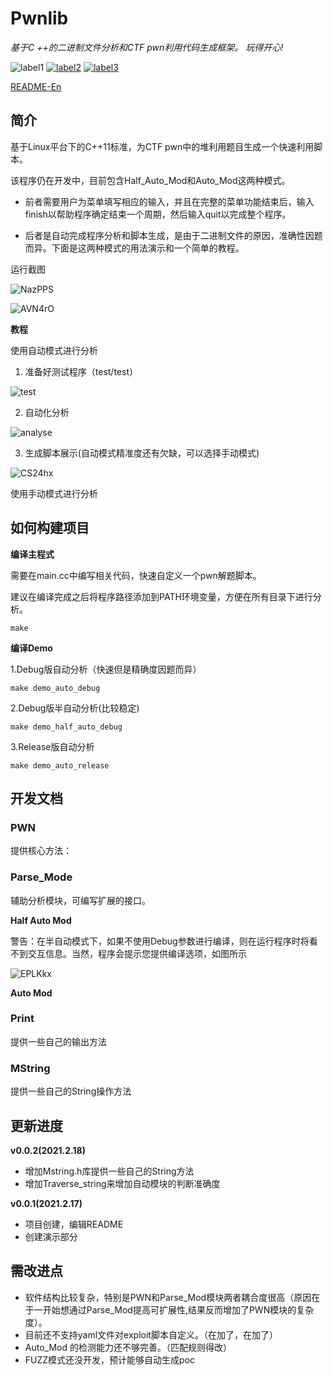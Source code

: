 # Pwnlib

*基于C ++的二进制文件分析和CTF pwn利用代码生成框架。*
*玩得开心!*

![label1](https://img.shields.io/badge/build-passing-COLOR)
[![label2](https://img.shields.io/badge/author-migraine-blue)](https://migraine-sudo.github.io/)
[![label3](https://img.shields.io/badge/yaml--cpp-0.6.0-orange)](https://github.com/jbeder/yaml-cpp)


[README-En](https://github.com/migraine-sudo/pwnlib/blob/main/README-en.md)

## 简介

基于Linux平台下的C++11标准，为CTF pwn中的堆利用题目生成一个快速利用脚本。

该程序仍在开发中，目前包含Half_Auto_Mod和Auto_Mod这两种模式。

- 前者需要用户为菜单填写相应的输入，并且在完整的菜单功能结束后，输入finish以帮助程序确定结束一个周期，然后输入quit以完成整个程序。

- 后者是自动完成程序分析和脚本生成，是由于二进制文件的原因，准确性因题而异。下面是这两种模式的用法演示和一个简单的教程。


运行截图

![NazPPS](https://gitee.com/p0kerface/blog_image_management/raw/master/uPic/NazPPS.png)


![AVN4rO](https://gitee.com/p0kerface/blog_image_management/raw/master/uPic/AVN4rO.png)



**教程**

使用自动模式进行分析

1. 准备好测试程序（test/test）

![test](https://media.giphy.com/media/5LLDTPnZ3TeEca9a4F/giphy.gif)

2. 自动化分析

![analyse](https://media.giphy.com/media/5qXrOZpVNgHcaGxSho/giphy.gif)

3. 生成脚本展示(自动模式精准度还有欠缺，可以选择手动模式)

![CS24hx](https://gitee.com/p0kerface/blog_image_management/raw/master/uPic/CS24hx.png)


使用手动模式进行分析



## 如何构建项目

**编译主程式**

需要在main.cc中编写相关代码，快速自定义一个pwn解题脚本。

建议在编译完成之后将程序路径添加到PATH环境变量，方便在所有目录下进行分析。

```make ```

**编译Demo**

1.Debug版自动分析（快速但是精确度因题而异）

```make demo_auto_debug```

2.Debug版半自动分析(比较稳定)

```make demo_half_auto_debug```

3.Release版自动分析

```make demo_auto_release```


## 开发文档
### PWN

提供核心方法：


### Parse_Mode

辅助分析模块，可编写扩展的接口。

**Half Auto Mod**

警告：在半自动模式下，如果不使用Debug参数进行编译，则在运行程序时将看不到交互信息。当然，程序会提示您提供编译选项，如图所示

![EPLKkx](https://gitee.com/p0kerface/blog_image_management/raw/master/uPic/EPLKkx.png)

**Auto Mod**


### Print

提供一些自己的输出方法

### MString

提供一些自己的String操作方法


## 更新进度

**v0.0.2(2021.2.18)**
- 增加Mstring.h库提供一些自己的String方法
- 增加Traverse_string来增加自动模块的判断准确度

**v0.0.1(2021.2.17)**
- 项目创建，编辑README
- 创建演示部分


## 需改进点

- 软件结构比较复杂，特别是PWN和Parse_Mod模块两者耦合度很高（原因在于一开始想通过Parse_Mod提高可扩展性,结果反而增加了PWN模块的复杂度）。
- 目前还不支持yaml文件对exploit脚本自定义。（在加了，在加了）
- Auto_Mod 的检测能力还不够完善。（匹配规则得改）
- FUZZ模式还没开发，预计能够自动生成poc
